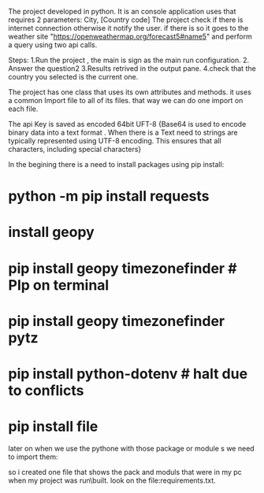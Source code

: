 The project developed in python. It is an console application uses that requires 2 parameters: City, [Country code]
The project check if there is internet connection otherwise it notify the user. if there is so it goes to the weather site "https://openweathermap.org/forecast5#name5" and perform a query using two api calls.

Steps:
1.Run the project , the main is sign as the main run configuration.
2. Answer the question2
3.Results retrived in the output pane.
4.check that the country you selected is the current one.

The project has one class that uses its own attributes and methods. it uses a common Import file to all of its files. that way we can do one import on each file.

The api Key is saved as encoded 64bit UFT-8 {Base64 is used to encode binary data into a text format . When there is a Text need to strings are typically represented using UTF-8 encoding. This ensures that all characters, including special characters}

In the begining there is a need to install packages using pip install: 
  #  python -m pip install requests
  #  install geopy
  # pip install geopy timezonefinder # PIp on terminal
  # pip install geopy timezonefinder pytz
  # pip install python-dotenv # halt due to conflicts
  # pip install file

later on when we use the pythone with those package or module s we need to import them:

so i created one file that shows the pack and moduls that were in my pc when my project was run\built. look on the file:requirements.txt.
